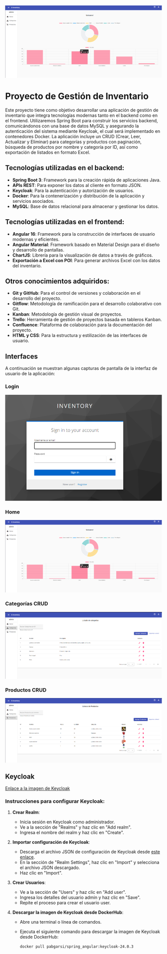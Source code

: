 ![Home page](img/home.png)

# Proyecto de Gestión de Inventario

Este proyecto tiene como objetivo desarrollar una aplicación de gestión de inventario que integra tecnologías modernas tanto en el backend como en el frontend. Utilizaremos Spring Boot para construir los servicios backend, comunicándonos con una base de datos MySQL y asegurando la autenticación del sistema mediante Keycloak, el cual será implementado en contenedores Docker.
La aplicación incluye un CRUD (Crear, Leer, Actualizar y Eliminar) para categorías y productos con paginación, búsqueda de productos por nombre y categoría por ID, así como exportación de listados en formato Excel.


## Tecnologías utilizadas en el backend:

- **Spring Boot 3**: Framework para la creación rápida de aplicaciones Java.
- **APIs REST**: Para exponer los datos al cliente en formato JSON.
- **Keycloak**: Para la autenticación y autorización de usuarios.
- **Docker**: Para la contenerización y distribución de la aplicación y servicios asociados.
- **MySQL**: Base de datos relacional para almacenar y gestionar los datos.

## Tecnologías utilizadas en el frontend:

- **Angular 16**: Framework para la construcción de interfaces de usuario modernas y eficientes.
- **Angular Material**: Framework basado en Material Design para el diseño y desarrollo de pantallas.
- **ChartJS**: Librería para la visualización de datos a través de gráficos.
- **Exportación a Excel con POI**: Para generar archivos Excel con los datos del inventario.

## Otros conocimientos adquiridos:

- **Git y GitHub**: Para el control de versiones y colaboración en el desarrollo del proyecto.
- **Gitflow**: Metodología de ramificación para el desarrollo colaborativo con Git.
- **Kanban**: Metodología de gestión visual de proyectos.
- **Trello**: Herramienta de gestión de proyectos basada en tableros Kanban.
- **Confluence**: Plataforma de colaboración para la documentación del proyecto.
- **HTML y CSS**: Para la estructura y estilización de las interfaces de usuario.

## Interfaces

A continuación se muestran algunas capturas de pantalla de la interfaz de usuario de la aplicación:

### Login
![login](img/login.png)

### Home
![Home page](img/home.png)

### Categorías CRUD
![Categorías](img/categories.png)

### Productos CRUD
![Productos](img/products.png)


## Keycloak

[Enlace a la imagen de Keycloak](https://hub.docker.com/repository/docker/pabgarsi/spring_angular/general)

### Instrucciones para configurar Keycloak:

1. **Crear Realm**: 
   - Inicia sesión en Keycloak como administrador.
   - Ve a la sección de "Realms" y haz clic en "Add realm".
   - Ingresa el nombre del realm y haz clic en "Create".

2. **Importar configuración de Keycloak**:
   - Descarga el archivo JSON de configuración de Keycloak desde [este enlace](./realm-export.json).
   - En la sección de "Realm Settings", haz clic en "Import" y selecciona el archivo JSON descargado.
   - Haz clic en "Import".

3. **Crear Usuarios**:
   - Ve a la sección de "Users" y haz clic en "Add user".
   - Ingresa los detalles del usuario admin y haz clic en "Save".
   - Repite el proceso para crear el usuario user.

4. **Descargar la imagen de Keycloak desde DockerHub**:
   - Abre una terminal o línea de comandos.
   - Ejecuta el siguiente comando para descargar la imagen de Keycloak desde DockerHub:

     ```
     docker pull pabgarsi/spring_angular:keycloak-24.0.3
     ```
